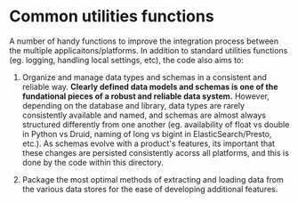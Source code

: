 # Common utilities functions

A number of handy functions to improve the integration process between the multiple applicaitons/platforms. In addition to standard utilities functions (eg. logging, handling local settings, etc), the code also aims to:

1. Organize and manage data types and schemas in a consistent and reliable way. **Clearly defined data models and schemas is one of the fundational pieces of a robust and reliable data system.** However, depending on the database and library, data types are rarely consistently available and named, and schemas are almost always structured differently from one another (eg. availability of float vs double in Python vs Druid, naming of long vs bigint in ElasticSearch/Presto, etc.). As schemas evolve with a product's features, its important that these changes are persisted consistently acorss all platforms, and this is done by the code within this directory.

2. Package the most optimal methods of extracting and loading data from the various data stores for the ease of developing additional features. 